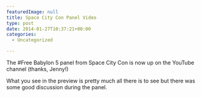 ```yaml
---
featuredImage: null
title: Space City Con Panel Video
type: post
date: 2014-01-27T10:37:21+00:00
categories:
  - Uncategorized

---
```

The #Free Babylon 5 panel from Space City Con is now up on the YouTube channel (thanks, Jenny!)

What you see in the preview is pretty much all there is to see but there was some good discussion during the panel.
